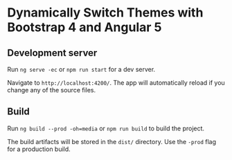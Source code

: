 # Dynamically Switch Themes with Bootstrap 4 and Angular 5



## Development server

Run `ng serve -ec` or `npm run start` for a dev server. 

Navigate to `http://localhost:4200/`. The app will automatically reload if you change any of the source files.

## Build

Run `ng build --prod -oh=media` or `npm run build` to build the project. 

The build artifacts will be stored in the `dist/` directory. Use the `-prod` flag for a production build.